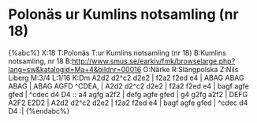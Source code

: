 # Polonäs ur Kumlins notsamling (nr 18)

{%abc%}
X:18
T:Polonäs
T:ur Kumlins notsamling (nr 18)
B:Kumlins notsamling, nr 18
B:http://www.smus.se/earkiv/fmk/browselarge.php?lang=sw&katalogid=Ma+4&bildnr=00016
O:Närke
R:Slängpolska
Z:Nils Liberg
M:3/4
L:1/16
K:Dm
A2d2 d2^c2 d2e2 | f2a2 f2ed e4 | ABAG ABAG ABAG | ABAG AGFD ^CDEA, |
A2d2 d2^c2 d2e2 | f2a2 f2ed e4 | bagf agfe gfed | ^cdec d4 D4 ::
a4 agfg a2f2 | defg agfe gfed | g4 g2fg a2f2 | DEFG A2F2 E2D2 |
A2d2 d2^c2 d2e2 | f2a2 f2ed e4 | bagf agfe gfed | ^cdec d4 D4 :| 
{%endabc%}
